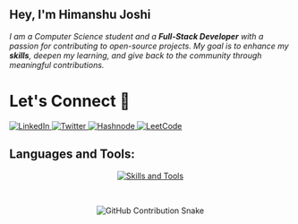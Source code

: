 
## Hey, I'm Himanshu Joshi
<p>
  <em>
    I am a Computer Science student and a <b>Full-Stack Developer</b> with a passion for contributing to open-source projects. My goal is to enhance my <b>skills</b>, deepen my learning, and give back to the community through meaningful contributions.
  </em>  
</p>

<h1 align="left">
  Let's Connect 💬
</h1>

<p align="left">
  <a href="https://www.linkedin.com/in/himanshujoshi011/" target="_blank" rel="noopener noreferrer">
    <img src="https://img.shields.io/badge/LinkedIn-0077B5?style=for-the-badge&logo=linkedin&logoColor=white" alt="LinkedIn" />
  </a>
  <a href="https://twitter.com/himanshuJ144" target="_blank" rel="noopener noreferrer">
    <img src="https://img.shields.io/badge/Twitter-1DA1F2?style=for-the-badge&logo=twitter&logoColor=white" alt="Twitter" />
  </a>
  <a href="https://hashnode.com/@Himanj" target="_blank" rel="noopener noreferrer">
    <img src="https://img.shields.io/badge/Hashnode-2962FF?style=for-the-badge&logo=hashnode&logoColor=white" alt="Hashnode" />
  </a>
  <a href="https://leetcode.com/u/joshima14" target="_blank" rel="noopener noreferrer">
    <img src="https://img.shields.io/badge/LeetCode-FFA116?style=for-the-badge&logo=leetcode&logoColor=black" alt="LeetCode" />
  </a>
</p>

<h2 align="left">Languages and Tools:</h2>

<p align="center">
  <a href="https://skillicons.dev" target="_blank" rel="noopener noreferrer">
    <img src="https://skillicons.dev/icons?i=java,html,css,tailwind,js,ts,nextjs,express,react,py,git,github,githubactions,postgres,linux,docker,nodejs,nginx,idea,c,cpp,vim,mongodb,mysql,postman,powershell,aws" alt="Skills and Tools" />
  </a>
</p>

</br>

<p align="center">
  <img src="https://github.com/HimanshuJ011/HimanshuJ011/blob/output/github-contribution-grid-snake.gif" alt="GitHub Contribution Snake" />
</p>

